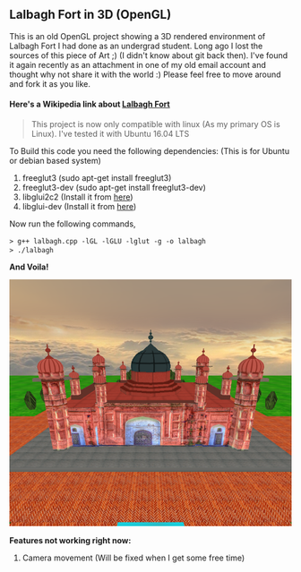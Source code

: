 ## Lalbagh Fort in 3D (OpenGL)

This is an old OpenGL project showing a 3D rendered environment of Lalbagh Fort I had done as an undergrad student. Long ago I lost the sources of this piece of Art ;) (I didn't know about git back then). I've found it again recently as an attachment in one of my old email account and thought why not share it with the world :) Please feel free to move around and fork it as you like.

#### Here's a Wikipedia link about [Lalbagh Fort](https://en.wikipedia.org/wiki/Lalbagh_Fort)

> This project is now only compatible with linux (As my primary OS is Linux). I've tested it with Ubuntu 16.04 LTS

To Build this code you need the following dependencies: (This is for Ubuntu or debian based system)
1. freeglut3 (sudo apt-get install freeglut3)
2. freeglut3-dev (sudo apt-get install freeglut3-dev)
3. libglui2c2 (Install it from [here](http://www.rpmseek.com/rpm-pl/libglui2c2.html?hl=com&cs=libgcc1:RE:0:0:0:0:2420))
4. libglui-dev (Install it from [here](http://www.rpmseek.com/rpm-pl/libglui-dev.html?hl=com&cx=589:L:1000))

Now run the following commands,
```shell
> g++ lalbagh.cpp -lGL -lGLU -lglut -g -o lalbagh
> ./lalbagh
```
**And Voila!**

![alt Rendered image of Lalbagh Fort](https://github.com/AnwarShahriar/Lalbagh-OpenGL/blob/master/screenshots/lalbagh.png "Project Lalbagh")

**Features not working right now:**
1. Camera movement (Will be fixed when I get some free time)
